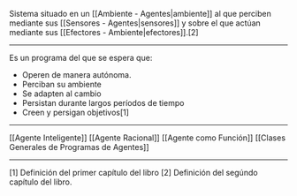 Sistema situado en un [[Ambiente - Agentes|ambiente]] al que perciben mediante sus [[Sensores - Agentes|sensores]] y sobre el que actúan mediante sus [[Efectores - Ambiente|efectores]].[2]
***
Es un programa del que se espera que:
- Operen de manera autónoma.
- Perciban su ambiente
- Se adapten al cambio
- Persistan durante largos períodos de tiempo
- Creen y persigan objetivos[1]
***
[[Agente Inteligente]]
[[Agente Racional]]
[[Agente como Función]] 
[[Clases Generales de Programas de Agentes]]
***
[1] Definición del primer capítulo del libro
[2] Definición del segúndo capítulo del libro.